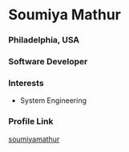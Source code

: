 # Soumiya Mathur

### Philadelphia, USA

### Software Developer

### Interests

- System Engineering

### Profile Link

[soumiyamathur](https://github.com/soumiyamathur)

